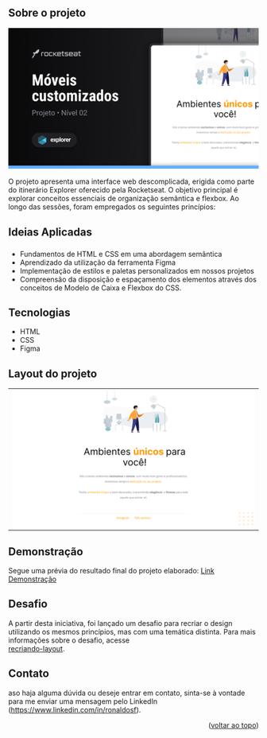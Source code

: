 

## Sobre o projeto
![preview](.github/preview.png)

O projeto apresenta uma interface web descomplicada, erigida como parte do itinerário Explorer oferecido pela Rocketseat. 
O objetivo principal é explorar conceitos essenciais de organização semântica e flexbox. Ao longo das sessões, foram empregados os seguintes princípios:


## Ideias Aplicadas
###
* Fundamentos de HTML e CSS em uma abordagem semântica
* Aprendizado da utilização da ferramenta Figma
* Implementação de estilos e paletas personalizados em nossos projetos
* Compreensão da disposição e espaçamento dos elementos através dos conceitos de Modelo de Caixa e Flexbox do CSS.

## Tecnologias
- HTML
- CSS
- Figma


## Layout do projeto
<table>
  <tr>
    <td><img src=".github/print.png"></td>
  </tr>   
</table>


## Demonstração
Segue uma prévia do resultado final do projeto elaborado:
[Link Demonstração](https://rs-ferreira.github.io/MoveisCustomizados/)


## Desafio
A partir desta iniciativa, foi lançado um desafio para recriar o design utilizando os mesmos princípios, 
mas com uma temática distinta. Para mais informações sobre o desafio, acesse  
[recriando-layout](https://rs-ferreira.github.io/Flutuar.com/).


## Contato
aso haja alguma dúvida ou deseje entrar em contato, sinta-se à vontade para me enviar uma mensagem pelo
LinkedIn (https://www.linkedin.com/in/ronaldosf).

<p align="right">(<a href="#readme-top">voltar ao topo</a>)</p>
